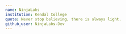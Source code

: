 ```yaml
---
name: NinjaLabs
institution: Kendal College
quote: Never stop believing, there is always light.
github_user: NinjaLabs-Dev
---
```

